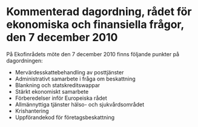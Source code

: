 # Kommenterad dagordning, rådet för ekonomiska och finansiella frågor, den 7 december 2010

På Ekofinrådets möte den 7 december 2010 finns följande punkter på dagordningen:

* Mervärdesskattebehandling av posttjänster
* Administrativt samarbete i fråga om beskattning
* Blankning och statskreditswappar
* Stärkt ekonomiskt samarbete
* Förberedelser inför Europeiska rådet
* Allmännyttiga tjänster hälso- och sjukvårdsområdet
* Krishantering
* Uppförandekod för företagsbeskattning
